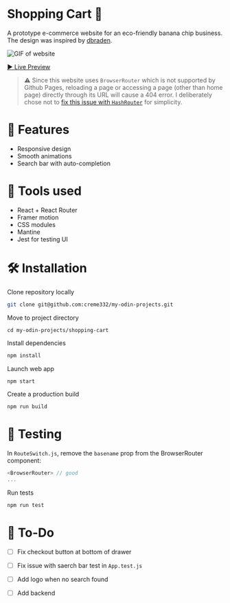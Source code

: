 # Shopping Cart 🛒
A prototype e-commerce website for an eco-friendly banana chip business. The design was inspired by [dbraden](https://www.figma.com/@dbraden).

![GIF of website](shop.gif)

[▶ Live Preview](https://creme332.github.io/my-odin-projects/shopping-cart/build/)

> ⚠ Since this website uses `BrowserRouter` which is not supported by Github Pages, reloading a page or accessing a page (other than home page) directly  through its URL will cause a 404 error. I deliberately chose not to [fix this issue with `HashRouter`](https://stackoverflow.com/questions/71984401/react-router-not-working-with-github-pages) for simplicity.

# 🚀 Features
- Responsive design
- Smooth animations
- Search bar with auto-completion

# 🔨 Tools used
- React + React Router
- Framer motion
- CSS modules
- Mantine
- Jest for testing UI

# 🛠 Installation
Clone repository locally
```bash
git clone git@github.com:creme332/my-odin-projects.git
```
Move to project directory
```
cd my-odin-projects/shopping-cart
```
Install dependencies
```bash
npm install
```
Launch web app  
```bash
npm start
```
Create a production build
```bash
npm run build
```

# 🧪 Testing 
In `RouteSwitch.js`, remove the `basename`  prop from the BrowserRouter component:
```js
<BrowserRouter> // good
...
```
Run tests
```bash
npm run test
```

# 🔨 To-Do
- [ ] Fix checkout button at bottom of drawer
- [ ] Fix issue with saerch bar test in `App.test.js`
- [ ] Add logo when no search found
- [ ] Add backend

